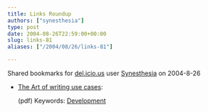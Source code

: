 ```yaml
---
title: Links Roundup
authors: ["synesthesia"]
type: post
date: 2004-08-26T22:59:00+00:00
slug: links-81 
aliases: ["/2004/08/26/links-81"]

---
```

Shared bookmarks for [del.icio.us][1] user  [Synesthesia][2] on 2004-8-26

  * [The Art of writing use cases][3]:
  
    (pdf) Keywords: [Development][4]

 [1]: https://del.icio.us/
 [2]: https://del.icio.us/synesthesia
 [3]: https://www.wirfs-brock.com/pages/resources/pdf/the_art_of_writing_use_cases_slides_and_notes.pdf "https://www.wirfs-brock.com/pages/resources/pdf/the_art_of_writing_use_cases_slides_and_notes.pdf"
 [4]: https://del.icio.us/synesthesia/Development